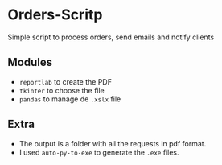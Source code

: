 # Orders-Scritp
Simple script to process orders, send emails and notify clients

## Modules

* `reportlab` to create the PDF
* `tkinter` to choose the file
* `pandas` to manage de `.xslx` file

## Extra

* The output is a folder with all the requests in pdf format.
* I used `auto-py-to-exe` to generate the `.exe` files.
